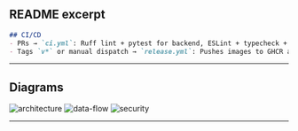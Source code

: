 
## README excerpt


```md
## CI/CD
- PRs → `ci.yml`: Ruff lint + pytest for backend, ESLint + typecheck + build for frontend, Docker build smoke.
- Tags `v*` or manual dispatch → `release.yml`: Pushes images to GHCR as `latest` and `<tag>` for amd64 and arm64.

````

---
## Diagrams
![architecture](./images/architecture.svg)
![data-flow](./images/data_flow.svg)
![security](./images/security.svg)

--- 
